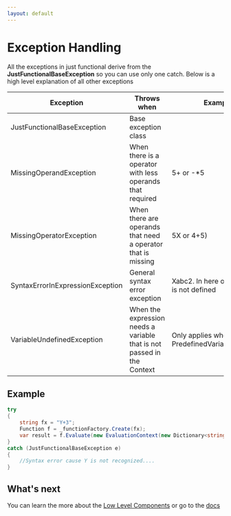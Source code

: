 ```yaml
---
layout: default
---
```


# Exception Handling

All the exceptions in just functional derive from the **JustFunctionalBaseException** so you can use only one catch.
Below is a high level explanation of all other exceptions

| Exception                        | Throws when                                                               | Example                                              |
| -------------------------------- | ------------------------------------------------------------------------- | ---------------------------------------------------- |
| JustFunctionalBaseException      | Base exception class                                                      |                                                      |
| MissingOperandException          | When there is a operator with less operands that required                 | 5+  or -*5                                           |
| MissingOperatorException         | When there are operands that need a operator that is missing              | 5X or 4+5)                                           |
| SyntaxErrorInExpressionException | General syntax error exception                                            | Xabc2. In here operator abc is not defined           |
| VariableUndefinedException       | When the expression needs a variable that is not passed in the Context    | Only applies when using PredefinedVariablesProvider  |

## Example

```C#
try
{
    string fx = "Y+3";
    Function f = _functionFactory.Create(fx);
    var result = f.Evaluate(new EvaluationContext(new Dictionary<string, decimal>() {["X"] = 3}));
}
catch (JustFunctionalBaseException e)
{
    //Syntax error cause Y is not recognized....
}
```

## What's next

You can learn the more about the [Low Level Components](low-level-components.html) or go to the [docs](../)
